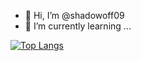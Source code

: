 - 👋 Hi, I’m @shadowoff09
- 🌱 I’m currently learning ...

[![Top Langs](https://github-readme-stats.vercel.app/api/top-langs/?username=shadowoff09&layout=compact)](https://www.youtube.com/watch?v=dQw4w9WgXcQ)

